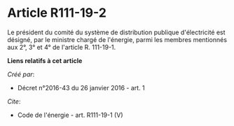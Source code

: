 # Article R111-19-2

Le président du comité du système de distribution publique d'électricité est désigné, par le ministre chargé de l'énergie,
parmi les membres mentionnés aux 2°, 3° et 4° de l'article R. 111-19-1.

**Liens relatifs à cet article**

_Créé par_:

  - Décret n°2016-43 du 26 janvier 2016 - art. 1

_Cite_:

  - Code de l'énergie - art. R111-19-1 (V)
